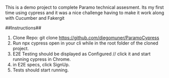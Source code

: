This is a demo project to complete Paramo technical assesment.
Its my first time using cypress and it was a nice challenge having to make it work along with Cucumber and Fakergit 

##Instructions##

1) Clone Repo: git clone https://github.com/diegomuner/ParamoCypress
2) Run npx cypress open in your cli while in the root folder of the cloned project.
3) E2E Testing should be displayed as Configured // click it and start running cypress in Chrome.
4) in E2E specs, click SignUp.
5) Tests should start running.

